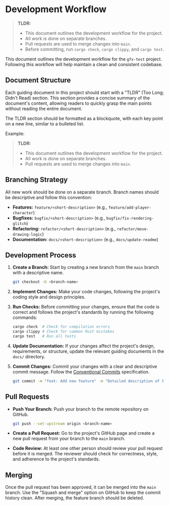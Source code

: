 # Development Workflow

> **TLDR:**
> *   This document outlines the development workflow for the project.
> *   All work is done on separate branches.
> *   Pull requests are used to merge changes into `main`.
> *   Before committing, run `cargo check`, `cargo clippy`, and `cargo test`.

This document outlines the development workflow for the `gfx-test` project. Following this workflow will help maintain a clean and consistent codebase.

## Document Structure

Each guiding document in this project should start with a "TLDR" (Too Long; Didn't Read) section. This section provides a concise summary of the document's content, allowing readers to quickly grasp the main points without reading the entire document.

The TLDR section should be formatted as a blockquote, with each key point on a new line, similar to a bulleted list.

Example:

> **TLDR:**
> *   This document outlines the development workflow for the project.
> *   All work is done on separate branches.
> *   Pull requests are used to merge changes into `main`.

## Branching Strategy

All new work should be done on a separate branch. Branch names should be descriptive and follow this convention:

-   **Features:** `feature/<short-description>` (e.g., `feature/add-player-character`)
-   **Bugfixes:** `bugfix/<short-description>` (e.g., `bugfix/fix-rendering-glitch`)
-   **Refactoring:** `refactor/<short-description>` (e.g., `refactor/move-drawing-logic`)
-   **Documentation:** `docs/<short-description>` (e.g., `docs/update-readme`)

## Development Process

1.  **Create a Branch:**
    Start by creating a new branch from the `main` branch with a descriptive name.

    ```bash
    git checkout -b <branch-name>
    ```

2.  **Implement Changes:**
    Make your code changes, following the project's coding style and design principles.

3.  **Run Checks:**
    Before committing your changes, ensure that the code is correct and follows the project's standards by running the following commands:

    ```bash
    cargo check  # Check for compilation errors
    cargo clippy # Check for common Rust mistakes
    cargo test   # Run all tests
    ```

4.  **Update Documentation:**
    If your changes affect the project's design, requirements, or structure, update the relevant guiding documents in the `docs/` directory.

5.  **Commit Changes:**
    Commit your changes with a clear and descriptive commit message. Follow the [Conventional Commits](https://www.conventionalcommits.org/) specification.

    ```bash
    git commit -m "feat: Add new feature" -m "Detailed description of the new feature."
    ```

## Pull Requests

-   **Push Your Branch:**
    Push your branch to the remote repository on GitHub.

    ```bash
    git push --set-upstream origin <branch-name>
    ```

-   **Create a Pull Request:**
    Go to the project's GitHub page and create a new pull request from your branch to the `main` branch.

-   **Code Review:**
    At least one other person should review your pull request before it is merged. The reviewer should check for correctness, style, and adherence to the project's standards.

## Merging

Once the pull request has been approved, it can be merged into the `main` branch. Use the "Squash and merge" option on GitHub to keep the commit history clean. After merging, the feature branch should be deleted.

